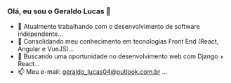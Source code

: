 ### Olá, eu sou o Geraldo Lucas 🖖

- 🔭 Atualmente trabalhando com o desenvolvimento de software independente...
- 🌱 Consolidando meu conhecimento em tecnologias Front End (React, Angular e VueJS)...
- 👯 Buscando uma oportunidade no desenvolvimento web com Django + React...
- 📫 Meu e-mail: geraldo_lucas04@outlook.com.br ...
